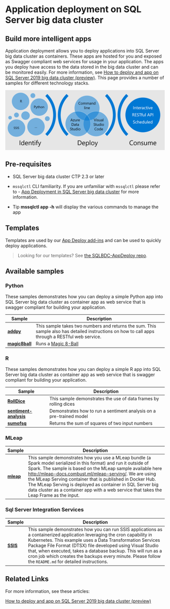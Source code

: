 # Application deployment on SQL Server big data cluster

## Build more intelligent apps
Application deployment allows you to deploy applications into SQL Server big data cluster as containers. These apps are hosted for you and exposed as Swagger compliant web services for usage in your application. The apps you deploy have access to the data stored in the big data cluster and can be monitored easily. For more information, see [How to deploy and app on SQL Server 2019 big data cluster (preview)](https://docs.microsoft.com/en-us/sql/big-data-cluster/big-data-cluster-create-apps?view=sqlallproducts-allversions). This page provides a number of samples for different technology stacks.

![Appdeploy](Appdeploy.PNG)

## Pre-requisites
* SQL Server big data cluster CTP 2.3 or later
* `mssqlctl` CLI familiarity. If you are unfamiliar with `mssqlctl` please refer to - [App Deployment in SQL Server big data cluster](https://docs.microsoft.com/en-us/sql/big-data-cluster/big-data-cluster-create-apps?view=sqlallproducts-allversions) for more information.

* Tip 
**mssqlctl app -h** will display the various commands to manage the app

## Templates
Templates are used by our [App Deploy add-ins](https://docs.microsoft.com/en-us/sql/big-data-cluster/app-deployment-extension?view=sqlallproducts-allversions) and can be used to quickly deploy applications.
> Looking for our templates? See [the SQLBDC-AppDeploy repo](https://github.com/Microsoft/SQLBDC-AppDeploy).

## Available samples
### Python 
These samples demonstrates how you can deploy a simple Python app into SQL Server big data cluster as container app as web service that is swagger compliant for building your application.

|Sample|Description|
|-|-|
|__[addpy](addpy/)__|This sample takes two numbers and returns the sum. This sample also has detailed instructions on how to call apps through a RESTful web service.|
|__[magic8ball](magic8ball/)__|Runs a [Magic 8-Ball](https://en.wikipedia.org/wiki/Magic_8-Ball)|

### R 
These samples demonstrates how you can deploy a simple R app into SQL Server big data cluster as container app as web service that is swagger compliant for building your application. 

|Sample|Description|
|-|-|
|__[RollDice](RollDice/)__|This sample demonstrates the use of data frames by rolling dices|
|__[sentiment-analysis](sentiment-analysis)__|Demonstrates how to run a sentiment analysis on a pre-trained model|
|__[sumofsq](sumofsq/)__|Returns the sum of squares of two input numbers|


### MLeap 

|Sample|Description|
|-|-|
|__[mleap](mleap/)__|This sample demonstrates how you use a MLeap bundle (a Spark model serialized in this format) and run it outside of Spark. The sample is based on the MLeap sample available here http://mleap-docs.combust.ml/mleap-serving/. We are using the MLeap Serving container that is published in Docker Hub. The MLeap Serving is deployed as container in SQL Server big data cluster as a container app with a web service that takes the Leap Frame as the input.|


### Sql Server Integration Services 

|Sample|Description|
|-|-|
|__[SSIS](SSIS/)__|This sample demonstrates how you can run SSIS applications as a containerized application leveraging the cron capability in Kubernetes. This example uses a Data Transformation Services Package File Format (DTSX) file developed using Visual Studio that, when executed, takes a database backup. This will run as a cron job which creates the backups every minute. Please follow the `README.md` for detailed instructions.|

<a name=related-links></a>

## Related Links
For more information, see these articles:

[How to deploy and app on SQL Server 2019 big data cluster (preview)](https://docs.microsoft.com/en-us/sql/big-data-cluster/big-data-cluster-create-apps?view=sqlallproducts-allversions)